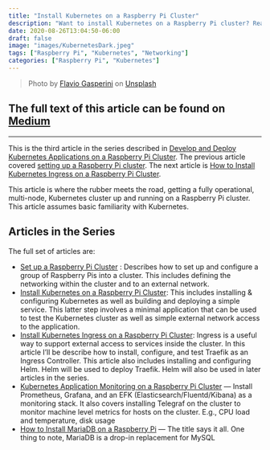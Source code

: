 ```yaml
---
title: "Install Kubernetes on a Raspberry Pi Cluster"
description: "Want to install Kubernetes on a Raspberry Pi cluster? Read on to find out how."
date: 2020-08-26T13:04:50-06:00
draft: false
image: "images/KubernetesDark.jpeg"
tags: ["Raspberry Pi", "Kubernetes", "Networking"]
categories: ["Raspberry Pi", "Kubernetes"]
---
```


> Photo by [Flavio Gasperini](https://unsplash.com/@flaviewxvx?utm_source=unsplash&utm_medium=referral&utm_content=creditCopyText) on [Unsplash](https://unsplash.com/s/photos/sailor?utm_source=unsplash&utm_medium=referral&utm_content=creditCopyText)

## The full text of this article can be found on [Medium](https://medium.com/better-programming/how-to-install-kubernetes-on-a-raspberry-pi-cluster-49ad9a762d08?source=friends_link&sk=d9a6bba68c42a1321dd9008a92a1a330)

---

This is the third article in the series described in [Develop and Deploy Kubernetes Applications on a Raspberry Pi Cluster](https://medium.com/better-programming/develop-and-deploy-kubernetes-applications-on-a-raspberry-pi-cluster-fbd4d97a904c?source=friends_link&sk=df18f8cdfc8b90aa25b2b6676346d1ec). The previous article covered [setting up a Raspberry Pi cluster](https://medium.com/better-programming/how-to-set-up-a-raspberry-pi-cluster-ff484a1c6be9?source=friends_link&sk=c679e5274ed39a5002e2b9ac97c966c7). The next article is [How to Install Kubernetes Ingress on a Raspberry Pi Cluster](https://medium.com/better-programming/install-kubernetes-ingress-on-a-raspberry-pi-cluster-e8d5086c5009?source=friends_link&sk=148c7e4d0c276bad20fa7f2ce902736e).

This article is where the rubber meets the road, getting a fully operational, multi-node, Kubernetes cluster up and running on a Raspberry Pi cluster. This article assumes basic familiarity with Kubernetes.

## Articles in the Series

The full set of articles are:

* [Set up a Raspberry Pi Cluster](https://medium.com/better-programming/setup-a-raspberry-pi-cluster-ff484a1c6be9) : Describes how to set up and configure a group of Raspberry Pis into a cluster. This includes defining the networking within the cluster and to an external network.
* [Install Kubernetes on a Raspberry Pi Cluster](https://medium.com/better-programming/install-kubernetes-on-a-raspberry-pi-cluster-49ad9a762d08): This includes installing & configuring Kubernetes as well as building and deploying a simple service. This latter step involves a minimal application that can be used to test the Kubernetes cluster as well as simple external network access to the application.
* [Install Kubernetes Ingress on a Raspberry Pi Cluster](https://medium.com/@RichYoungkin/install-kubernetes-ingress-on-a-raspberry-pi-cluster-e8d5086c5009): Ingress is a useful way to support external access to services inside the cluster. In this article I’ll be describe how to install, configure, and test Traefik as an Ingress Controller. This article also includes installing and configuring Helm. Helm will be used to deploy Traefik. Helm will also be used in later articles in the series.
* [Kubernetes Application Monitoring on a Raspberry Pi Cluster](https://medium.com/better-programming/kubernetes-application-monitoring-on-a-raspberry-pi-cluster-fa8f2762b00c) — Install Prometheus, Grafana, and an EFK (Elasticsearch/Fluentd/Kibana) as a monitoring stack. It also covers installing Telegraf on the cluster to monitor machine level metrics for hosts on the cluster. E.g., CPU load and temperature, disk usage
* [How to Install MariaDB on a Raspberry Pi](https://medium.com/better-programming/how-to-install-mysql-on-a-raspberry-pi-ad3f69b4a094) — The title says it all. One thing to note, MariaDB is a drop-in replacement for MySQL